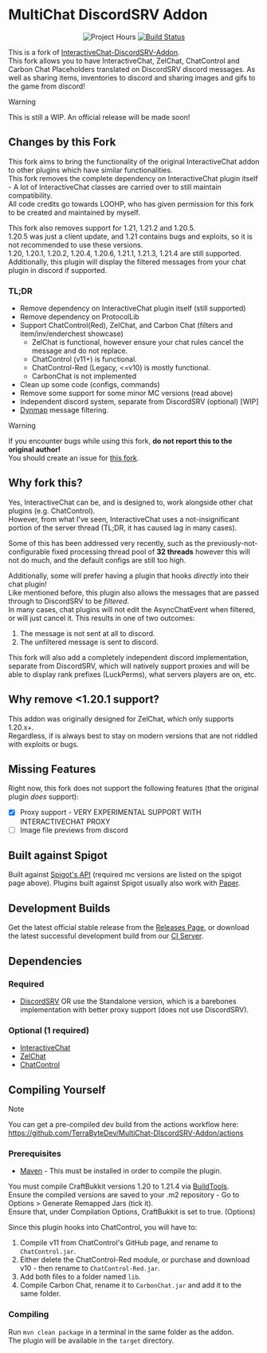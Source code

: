 # MultiChat DiscordSRV Addon
<div align="center">
    <img src="https://wakatime.com/badge/github/TerraByteDev/MultiChat-DiscordSRV-Addon.svg" alt = "Project Hours">
    <a href="https://ci.terrabytedev.com/job/MultiChat-DiscordSRV-Addon/lastSuccessfulBuild/">
        <img alt="Build Status" src="https://ci.terrabytedev.com/buildStatus/icon?job=MultiChat-DiscordSRV-Addon">
    </a>
</div>

This is a fork of [InteractiveChat-DiscordSRV-Addon](https://github.com/LOOHP/InteractiveChat-DiscordSRV-Addon).\
This fork allows you to have InteractiveChat, ZelChat, ChatControl and Carbon Chat Placeholders translated on DiscordSRV discord messages. As well as sharing items, inventories to discord and sharing images and gifs to the game from discord!

> [!WARNING]
> This is still a WIP.
> An official release will be made soon!

## Changes by this Fork
This fork aims to bring the functionality of the original InteractiveChat addon to other plugins which have similar functionalities.\
This fork removes the complete dependency on InteractiveChat plugin itself - A lot of InteractiveChat classes are carried over to still maintain compatibility.\
All code credits go towards LOOHP, who has given permission for this fork to be created and maintained by myself.

This fork also removes support for 1.21, 1.21.2 and 1.20.5.\
1.20.5 was just a client update, and 1.21 contains bugs and exploits, so it is not recommended to use these versions.\
1.20, 1.20.1, 1.20.2, 1.20.4, 1.20.6, 1.21.1, 1.21.3, 1.21.4 are still supported.\
Additionally, this plugin will display the filtered messages from your chat plugin in discord if supported.

### TL;DR
- Remove dependency on InteractiveChat plugin itself (still supported)
- Remove dependency on ProtocolLib
- Support ChatControl(Red), ZelChat, and Carbon Chat (filters and item/inv/enderchest showcase)
    - ZelChat is functional, however ensure your chat rules cancel the message and do not replace.
    - ChatControl (v11+) is functional.
    - ChatControl-Red (Legacy, <=v10) is mostly functional.
    - CarbonChat is not implemented
- Clean up some code (configs, commands)
- Remove some support for some minor MC versions (read above)
- Independent discord system, separate from DiscordSRV (optional) [WIP]
- [Dynmap](https://github.com/webbukkit/dynmap) message filtering.

> [!WARNING]
> If you encounter bugs while using this fork, **do not report this to the original author!**\
> You should create an issue for [this fork](https://github.com/TerraByteDev/MultiChat-DIscordSRV-Addon/issues).

## Why fork this?
Yes, InteractiveChat can be, and is designed to, work alongside other chat plugins (e.g. ChatControl).\
However, from what I've seen, InteractiveChat uses a not-insignificant portion of the server thread (TL;DR, it has caused lag in many cases).

Some of this has been addressed very recently, such as the previously-not-configurable fixed processing thread pool of **32 threads** however this will not do much, and the default configs are still too high.

Additionally, some will prefer having a plugin that hooks *directly* into their chat plugin!\
Like mentioned before, this plugin also allows the messages that are passed through to DiscordSRV to be *filtered*.\
In many cases, chat plugins will not edit the AsyncChatEvent when filtered, or will just cancel it. This results in one of two outcomes:
1. The message is not sent at all to discord.
2. The unfiltered message is sent to discord.

This fork will also add a completely independent discord implementation, separate from DiscordSRV, which will natively support proxies and will be able to display rank prefixes (LuckPerms), what servers players are on, etc.

## Why remove <1.20.1 support?
This addon was originally designed for ZelChat, which only supports 1.20.x+.\
Regardless, if is always best to stay on modern versions that are not riddled with exploits or bugs.


## Missing Features
Right now, this fork does not support the following features (that the original plugin *does* support):
- [x] Proxy support - VERY EXPERIMENTAL SUPPORT WITH INTERACTIVECHAT PROXY 
- [ ] Image file previews from discord

## Built against Spigot
Built against [Spigot's API](https://www.spigotmc.org/wiki/buildtools/) (required mc versions are listed on the spigot page above).
Plugins built against Spigot usually also work with [Paper](https://papermc.io/).

## Development Builds

Get the latest official stable release from the [Releases Page](https://github.com/TerraByteDev/MultiChat-DiscordSRV-Addon/releases), or download the latest successful development build from our [CI Server](https://ci.terrabytedev.com/job/MultiChat-DiscordSRV-Addon/lastSuccessfulBuild/).

## Dependencies 

### Required
- [DiscordSRV](https://www.spigotmc.org/resources/discordsrv.18494/) OR use the Standalone version, which is a barebones implementation with better proxy support (does not use DiscordSRV).

### Optional (1 required)
- [InteractiveChat](https://www.spigotmc.org/resources/75870/)
- [ZelChat](https://builtbybit.com/resources/zelchat-high-performance-simple.47406/)
- [ChatControl](https://builtbybit.com/resources/chatcontrol-format-filter-chat.18217/)

## Compiling Yourself
> [!NOTE]
> You can get a pre-compiled dev build from the actions workflow here: https://github.com/TerraByteDev/MultiChat-DIscordSRV-Addon/actions

### Prerequisites
- [Maven](https://maven.apache.org/) - This must be installed in order to compile the plugin.

You must compile CraftBukkit versions 1.20 to 1.21.4 via [BuildTools](https://www.spigotmc.org/wiki/buildtools/).\
Ensure the compiled versions are saved to your .m2 repository - Go to Options > Generate Remapped Jars (tick it).\
Ensure that, under Compilation Options, CraftBukkit is set to true. (Options)

Since this plugin hooks into ChatControl, you will have to:
1. Compile v11 from ChatControl's GitHub page, and rename to `ChatControl.jar`.
2. Either delete the ChatControl-Red module, or purchase and download v10 - then rename to `ChatControl-Red.jar`.
3. Add both files to a folder named `lib`.
4. Compile Carbon Chat, rename it to `CarbonChat.jar` and add it to the same folder.

### Compiling
Run `mvn clean package` in a terminal in the same folder as the addon.\
The plugin will be available in the `target` directory.
